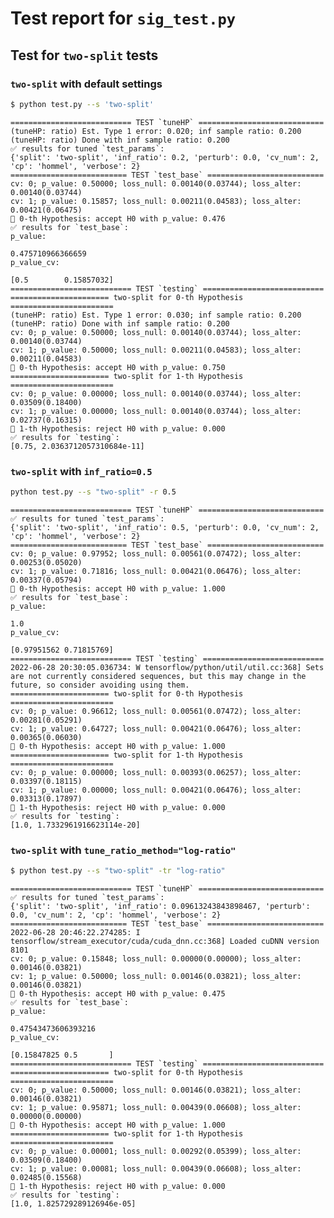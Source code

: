 # Test report for `sig_test.py`

## Test for `two-split` tests

### `two-split` with default settings
```bash
$ python test.py --s 'two-split'
```
    =========================== TEST `tuneHP` ============================
    (tuneHP: ratio) Est. Type 1 error: 0.020; inf sample ratio: 0.200
    (tuneHP: ratio) Done with inf sample ratio: 0.200
    ✅ results for tuned `test_params`:
    {'split': 'two-split', 'inf_ratio': 0.2, 'perturb': 0.0, 'cv_num': 2, 'cp': 'hommel', 'verbose': 2}
    ========================== TEST `test_base` ==========================
    cv: 0; p_value: 0.50000; loss_null: 0.00140(0.03744); loss_alter: 0.00140(0.03744)
    cv: 1; p_value: 0.15857; loss_null: 0.00211(0.04583); loss_alter: 0.00421(0.06475)
    🧪 0-th Hypothesis: accept H0 with p_value: 0.476
    ✅ results for `test_base`:
    p_value:

    0.475710966366659
    p_value_cv:

    [0.5        0.15857032]
    =========================== TEST `testing` ===========================
    ====================== two-split for 0-th Hypothesis =======================
    (tuneHP: ratio) Est. Type 1 error: 0.030; inf sample ratio: 0.200
    (tuneHP: ratio) Done with inf sample ratio: 0.200
    cv: 0; p_value: 0.50000; loss_null: 0.00140(0.03744); loss_alter: 0.00140(0.03744)
    cv: 1; p_value: 0.50000; loss_null: 0.00211(0.04583); loss_alter: 0.00211(0.04583)
    🧪 0-th Hypothesis: accept H0 with p_value: 0.750
    ====================== two-split for 1-th Hypothesis =======================
    cv: 0; p_value: 0.00000; loss_null: 0.00140(0.03744); loss_alter: 0.03509(0.18400)
    cv: 1; p_value: 0.00000; loss_null: 0.00140(0.03744); loss_alter: 0.02737(0.16315)
    🧪 1-th Hypothesis: reject H0 with p_value: 0.000
    ✅ results for `testing`:
    [0.75, 2.0363712057310684e-11]

### `two-split` with `inf_ratio=0.5`

```bash
python test.py --s "two-split" -r 0.5
```
    =========================== TEST `tuneHP` ============================
    ✅ results for tuned `test_params`:
    {'split': 'two-split', 'inf_ratio': 0.5, 'perturb': 0.0, 'cv_num': 2, 'cp': 'hommel', 'verbose': 2}
    ========================== TEST `test_base` ==========================
    cv: 0; p_value: 0.97952; loss_null: 0.00561(0.07472); loss_alter: 0.00253(0.05020)
    cv: 1; p_value: 0.71816; loss_null: 0.00421(0.06476); loss_alter: 0.00337(0.05794)
    🧪 0-th Hypothesis: accept H0 with p_value: 1.000
    ✅ results for `test_base`:
    p_value:

    1.0
    p_value_cv:

    [0.97951562 0.71815769]
    =========================== TEST `testing` ===========================
    2022-06-28 20:30:05.036734: W tensorflow/python/util/util.cc:368] Sets are not currently considered sequences, but this may change in the future, so consider avoiding using them.
    ====================== two-split for 0-th Hypothesis =======================
    cv: 0; p_value: 0.96612; loss_null: 0.00561(0.07472); loss_alter: 0.00281(0.05291)
    cv: 1; p_value: 0.64727; loss_null: 0.00421(0.06476); loss_alter: 0.00365(0.06030)
    🧪 0-th Hypothesis: accept H0 with p_value: 1.000
    ====================== two-split for 1-th Hypothesis =======================
    cv: 0; p_value: 0.00000; loss_null: 0.00393(0.06257); loss_alter: 0.03397(0.18115)
    cv: 1; p_value: 0.00000; loss_null: 0.00421(0.06476); loss_alter: 0.03313(0.17897)
    🧪 1-th Hypothesis: reject H0 with p_value: 0.000
    ✅ results for `testing`:
    [1.0, 1.7332961916623114e-20]



### `two-split` with `tune_ratio_method="log-ratio"`

```bash
$ python test.py --s "two-split" -tr "log-ratio"
```

    =========================== TEST `tuneHP` ============================
    ✅ results for tuned `test_params`:
    {'split': 'two-split', 'inf_ratio': 0.09613243843898467, 'perturb': 0.0, 'cv_num': 2, 'cp': 'hommel', 'verbose': 2}
    ========================== TEST `test_base` ==========================
    2022-06-28 20:46:22.274285: I tensorflow/stream_executor/cuda/cuda_dnn.cc:368] Loaded cuDNN version 8101
    cv: 0; p_value: 0.15848; loss_null: 0.00000(0.00000); loss_alter: 0.00146(0.03821)
    cv: 1; p_value: 0.50000; loss_null: 0.00146(0.03821); loss_alter: 0.00146(0.03821)
    🧪 0-th Hypothesis: accept H0 with p_value: 0.475
    ✅ results for `test_base`:
    p_value:

    0.47543473606393216
    p_value_cv:

    [0.15847825 0.5       ]
    =========================== TEST `testing` ===========================
    ====================== two-split for 0-th Hypothesis =======================
    cv: 0; p_value: 0.50000; loss_null: 0.00146(0.03821); loss_alter: 0.00146(0.03821)
    cv: 1; p_value: 0.95871; loss_null: 0.00439(0.06608); loss_alter: 0.00000(0.00000)
    🧪 0-th Hypothesis: accept H0 with p_value: 1.000
    ====================== two-split for 1-th Hypothesis =======================
    cv: 0; p_value: 0.00001; loss_null: 0.00292(0.05399); loss_alter: 0.03509(0.18400)
    cv: 1; p_value: 0.00081; loss_null: 0.00439(0.06608); loss_alter: 0.02485(0.15568)
    🧪 1-th Hypothesis: reject H0 with p_value: 0.000
    ✅ results for `testing`:
    [1.0, 1.825729289126946e-05]

